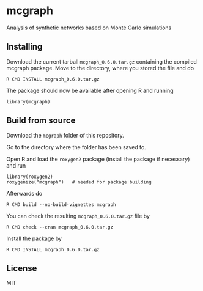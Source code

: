 # mcgraph

Analysis of synthetic networks based on Monte Carlo simulations

## Installing

Download the current tarball `mcgraph_0.6.0.tar.gz` containing the compiled mcgraph package. Move to the directory, where you stored the file and do 

```
R CMD INSTALL mcgraph_0.6.0.tar.gz 
```

The package should now be available after opening R and running 

```
library(mcgraph)
```

## Build from source

Download the `mcgraph` folder of this repository.

Go to the directory where the folder has been saved to.

Open R and load the `roxygen2` package (install the package if necessary) and run

```
library(roxygen2)
roxygenize("mcgraph")	# needed for package building
``` 

Afterwards do 

```
R CMD build --no-build-vignettes mcgraph
```

You can check the resulting `mcgraph_0.6.0.tar.gz` file by 

```
R CMD check --cran mcgraph_0.6.0.tar.gz
```

Install the package by

```
R CMD INSTALL mcgraph_0.6.0.tar.gz
```

## License

MIT
